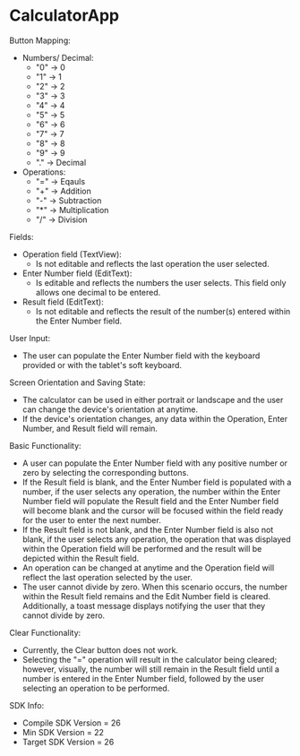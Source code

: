 # CalculatorApp

Button Mapping:
  - Numbers/ Decimal: 
    - "0" -> 0
    - "1" -> 1
    - "2" -> 2
    - "3" -> 3
    - "4" -> 4
    - "5" -> 5
    - "6" -> 6
    - "7" -> 7
    - "8" -> 8
    - "9" -> 9
    - "." -> Decimal
  - Operations: 
    - "=" -> Eqauls
    - "+" -> Addition
    - "-" -> Subtraction
    - "*" -> Multiplication
    - "/" -> Division

Fields:
  - Operation field (TextView):
    - Is not editable and reflects the last operation the user selected.
  - Enter Number field (EditText):
    - Is editable and reflects the numbers the user selects. This field only allows one decimal to be entered.
  - Result field (EditText):
    - Is not editable and reflects the result of the number(s) entered within the Enter Number field.

User Input:
  - The user can populate the Enter Number field with the keyboard provided or with the tablet's soft keyboard.
  
Screen Orientation and Saving State:
  - The calculator can be used in either portrait or landscape and the user can change the device's orientation at anytime.
  - If the device's orientation changes, any data within the Operation, Enter Number, and Result field will remain. 

Basic Functionality:
  - A user can populate the Enter Number field with any positive number or zero by selecting the corresponding buttons.
  - If the Result field is blank, and the Enter Number field is populated with a number, if the user selects any operation,
  the number within the Enter Number field will populate the Result field and the Enter Number field will become blank and
  the cursor will be focused within the field ready for the user to enter the next number.
  - If the Result field is not blank, and the Enter Number field is also not blank, if the user selects any operation, the 
  operation that was displayed within the Operation field will be performed and the result will be depicted within the Result field.
  - An operation can be changed at anytime and the Operation field will reflect the last operation selected by the user.
  - The user cannot divide by zero. When this scenario occurs, the number within the Result field remains and the Edit Number
  field is cleared. Additionally, a toast message displays notifying the user that they cannot divide by zero.

Clear Functionality:
  - Currently, the Clear button does not work.
  - Selecting the "=" operation will result in the calculator being cleared; however, visually, the number will still remain in the 
  Result field until a number is entered in the Enter Number field, followed by the user selecting an operation to be performed. 

SDK Info:
  - Compile SDK Version = 26
  - Min SDK Version = 22
  - Target SDK Version = 26

